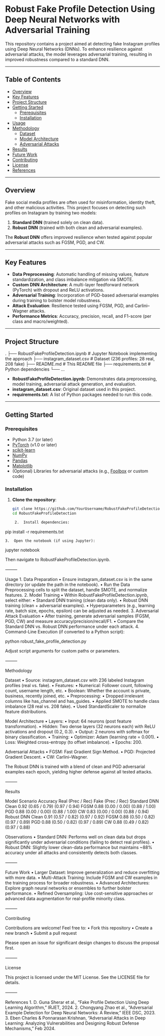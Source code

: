 # Robust Fake Profile Detection Using Deep Neural Networks with Adversarial Training

This repository contains a project aimed at detecting fake Instagram profiles using Deep Neural Networks (DNNs). To enhance resilience against adversarial attacks, the model leverages adversarial training, resulting in improved robustness compared to a standard DNN.

---

## Table of Contents
- [Overview](#overview)
- [Key Features](#key-features)
- [Project Structure](#project-structure)
- [Getting Started](#getting-started)
  - [Prerequisites](#prerequisites)
  - [Installation](#installation)
- [Usage](#usage)
- [Methodology](#methodology)
  - [Dataset](#dataset)
  - [Model Architecture](#model-architecture)
  - [Adversarial Attacks](#adversarial-attacks)
- [Results](#results)
- [Future Work](#future-work)
- [Contributing](#contributing)
- [License](#license)
- [References](#references)

---

## Overview
Fake social media profiles are often used for misinformation, identity theft, and other malicious activities. This project focuses on detecting such profiles on Instagram by training two models:

1. **Standard DNN** (trained solely on clean data).  
2. **Robust DNN** (trained with both clean and adversarial examples).

The **Robust DNN** offers improved resilience when tested against popular adversarial attacks such as FGSM, PGD, and CW.

---

## Key Features
- **Data Preprocessing**: Automatic handling of missing values, feature standardization, and class imbalance mitigation via SMOTE.  
- **Custom DNN Architecture**: A multi-layer feedforward network (PyTorch) with dropout and ReLU activations.  
- **Adversarial Training**: Incorporation of PGD-based adversarial examples during training to bolster model robustness.  
- **Attack Evaluation**: Resilience tested using FGSM, PGD, and Carlini–Wagner attacks.  
- **Performance Metrics**: Accuracy, precision, recall, and F1-score (per class and macro/weighted).

---

## Project Structure

.
├── RobustFakeProfileDetection.ipynb   # Jupyter Notebook implementing the approach
├── instagram_dataset.csv              # Dataset (236 profiles: 28 real, 208 fake)
├── README.md                          # This README file
├── requirements.txt                   # Python dependencies
└── …

- **RobustFakeProfileDetection.ipynb**: Demonstrates data preprocessing, model training, adversarial attack generation, and evaluation.  
- **instagram_dataset.csv**: Original dataset used in this project.  
- **requirements.txt**: A list of Python packages needed to run this code.

---

## Getting Started

### Prerequisites
- Python 3.7 (or later)
- [PyTorch](https://pytorch.org/) (v1.0 or later)
- [scikit-learn](https://scikit-learn.org/stable/)
- [NumPy](https://numpy.org/)
- [Pandas](https://pandas.pydata.org/)
- [Matplotlib](https://matplotlib.org/)
- (Optional) Libraries for adversarial attacks (e.g., [Foolbox](https://github.com/bethgelab/foolbox) or custom code)

### Installation

1. **Clone the repository**:
   ```bash
   git clone https://github.com/YourUsername/RobustFakeProfileDetection.git
   cd RobustFakeProfileDetection

	2.	Install dependencies:

pip install -r requirements.txt


	3.	Open the notebook (if using Jupyter):

jupyter notebook

Then navigate to RobustFakeProfileDetection.ipynb.

⸻

Usage
	1.	Data Preparation
	•	Ensure instagram_dataset.csv is in the same directory (or update the path in the notebook).
	•	Run the Data Preprocessing cells to split the dataset, handle SMOTE, and normalize features.
	2.	Model Training
	•	Within RobustFakeProfileDetection.ipynb, select either:
	•	Standard DNN training (clean data only).
	•	Robust DNN training (clean + adversarial examples).
	•	Hyperparameters (e.g., learning rate, batch size, epochs, epsilon) can be adjusted as needed.
	3.	Adversarial Attack Evaluation
	•	After training, generate adversarial samples (FGSM, PGD, CW) and measure accuracy/precision/recall/F1.
	•	Compare the Standard DNN vs. Robust DNN performance under each attack.
	4.	Command-Line Execution (if converted to a Python script):

python robust_fake_profile_detection.py

Adjust script arguments for custom paths or parameters.

⸻

Methodology

Dataset
	•	Source: instagram_dataset.csv with 236 labeled Instagram profiles (real vs. fake).
	•	Features:
	•	Numerical: Follower count, following count, username length, etc.
	•	Boolean: Whether the account is private, business, recently joined, etc.
	•	Preprocessing:
	•	Dropped irrelevant columns like has_channel and has_guides.
	•	Applied SMOTE to handle class imbalance (28 real vs. 208 fake).
	•	Used StandardScaler to normalize feature distributions.

Model Architecture
	•	Layers:
	•	Input: 64 neurons (post feature transformation).
	•	Hidden: Two dense layers (32 neurons each) with ReLU activations and dropout (0.2, 0.3).
	•	Output: 2 neurons with softmax for binary classification.
	•	Training:
	•	Optimizer: Adam (learning rate = 0.001).
	•	Loss: Weighted cross-entropy (to offset imbalance).
	•	Epochs: 200.

Adversarial Attacks
	•	FGSM: Fast Gradient Sign Method.
	•	PGD: Projected Gradient Descent.
	•	CW: Carlini–Wagner.

The Robust DNN is trained with a blend of clean and PGD adversarial examples each epoch, yielding higher defense against all tested attacks.

⸻

Results

Model	Scenario	Accuracy	Real (Prec / Rec)	Fake (Prec / Rec)
Standard DNN	Clean	0.92	(0.65 / 0.79)	(0.97 / 0.94)
	FGSM	0.88	(0.00 / 0.00)	(0.88 / 1.00)
	PGD	0.88	(0.00 / 0.00)	(0.88 / 1.00)
	CW	0.83	(0.00 / 0.00)	(0.88 / 0.94)
Robust DNN	Clean	0.91	(0.57 / 0.82)	(0.97 / 0.92)
	FGSM	0.88	(0.50 / 0.82)	(0.97 / 0.89)
	PGD	0.88	(0.50 / 0.82)	(0.97 / 0.89)
	CW	0.88	(0.49 / 0.82)	(0.97 / 0.88)

Observations
	•	Standard DNN: Performs well on clean data but drops significantly under adversarial conditions (failing to detect real profiles).
	•	Robust DNN: Slightly lower clean-data performance but maintains ~88% accuracy under all attacks and consistently detects both classes.

⸻

Future Work
	•	Larger Dataset: Improve generalization and reduce overfitting with more data.
	•	Multi-Attack Training: Include FGSM and CW examples in the training process for broader robustness.
	•	Advanced Architectures: Explore graph neural networks or ensembles to further bolster performance.
	•	Refined Oversampling: Use cost-sensitive approaches or advanced data augmentation for real-profile minority class.

⸻

Contributing

Contributions are welcome! Feel free to:
	•	Fork this repository
	•	Create a new branch
	•	Submit a pull request

Please open an issue for significant design changes to discuss the proposal first.

⸻

License

This project is licensed under the MIT License. See the LICENSE file for details.

⸻

References
	1.	D. Guna Sherar et al., “Fake Profile Detection Using Deep Learning Algorithm,” IRJET, 2024.
	2.	Chongyang Zhao et al., “Adversarial Example Detection for Deep Neural Networks: A Review,” IEEE DSC, 2023.
	3.	Eben Charles & Ponnarasan Krishnan, “Adversarial Attacks in Deep Learning: Analyzing Vulnerabilities and Designing Robust Defense Mechanisms,” Feb 2024.


